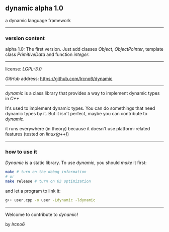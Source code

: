 ## dynamic alpha 1.0

a dynamic language framework

---

### version content

alpha 1.0: The first version. Just add classes *Object*, *ObjectPointer*, template class *PrimitiveData* and function *integer*.

---

license: *LGPL-3.0*

*GitHub* address: https://github.com/lrcno6/dynamic

---

*dynamic* is a class library that provides a way to implement dynamic types in *C++*

It's used to implement dynamic types. You can do somethings that need dynamic types by it. But it isn't perfect, maybe you can contribute to *dynamic*.

it runs everywhere (in theory) because it doesn't use platform-related features (tested on *linux(g++)*)

---

### how to use it

*Dynamic* is a static library. To use *dynamic*, you should *make* it first:

```bash
make # turn on the debug information
# or
make release # turn on O3 optimization
```

and let a program to link it:

```bash
g++ user.cpp -o user -Ldynamic -ldynamic
```

---

Welcome to contribute to *dynamic*!

by *lrcno6*
